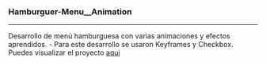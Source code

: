 ### Hamburguer-Menu__Animation
<hr>
Desarrollo de menú hamburguesa con varias animaciones y efectos aprendidos.
 - Para este desarrollo se usaron Keyframes y Checkbox.
 <br>
Puedes visualizar el proyecto <a href="https://crooks2k.github.io/Hamburguer-Menu__Animation/">aqui</a>

